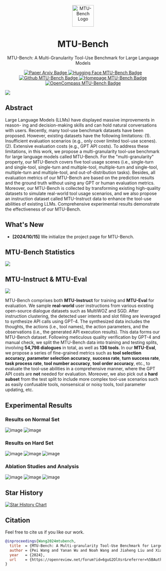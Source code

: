 
<div align= "center">
  <img src="assets/mtubench-logo.png" alt="MTU-Bench Logo" width="70"/>
    <h1>MTU-Bench</h1>
</div>

<p align="center">  
MTU-Bench: A Multi-Granularity Tool-Use Benchmark for Large Language Models
</p>


<p align="center">
<a href="https://arxiv.org/abs/2410.11710">
  <img src="https://img.shields.io/badge/Paper-arXiv-red" alt="Paper Arxiv Badge">
</a>
<a href="https://huggingface.co/datasets/wpei/MTU-Bench">
  <img src="https://img.shields.io/badge/Hugging%20Face-MTU--Bench-yellow" alt="Hugging Face MTU-Bench Badge">
</a>
<a href="https://github.com/MTU-Bench-Team/MTU-Bench">
  <img src="https://img.shields.io/badge/Github-MTU--Bench-black" alt="Github MTU-Bench Badge">
</a>
<a href="https://mtu-bench.github.io">
  <img src="https://img.shields.io/badge/Homepage-MTU--Bench-purple" alt="Homepage MTU-Bench Badge">
</a>
  <a href="">
                <img src="https://img.shields.io/badge/OpenCompass-(Coming%20Soon)-blue" alt="OpenCompass MTU-Bench Badge">
              </a>
</p>

![](assets/mtubench-framework.png)

## Abstract

Large Language Models (LLMs) have displayed massive improvements in reason- ing and decision-making skills and can hold natural conversations with users. Recently, many tool-use benchmark datasets have been proposed. However, existing datasets have the following limitations: (1). Insufficient evaluation scenarios (e.g., only cover limited tool-use scenes). (2). Extensive evaluation costs (e.g., GPT API costs). To address these limitations, in this work, we propose a multi-granularity tool-use benchmark for large language models called MTU-Bench. For the "multi-granularity" property, our MTU-Bench covers five tool usage scenes (i.e., single-turn and single-tool, single-turn and multiple-tool, multiple-turn and single-tool, multiple-turn and multiple-tool, and out-of-distribution tasks). Besides, all evaluation metrics of our MTU-Bench are based on the prediction results and the ground truth without using any GPT or human evaluation metrics. Moreover, our MTU-Bench is collected by transforming existing high-quality datasets to simulate real-world tool usage scenarios, and we also propose an instruction dataset called MTU-Instruct data to enhance the tool-use abilities of existing LLMs. Comprehensive experimental results demonstrate the effectiveness of our MTU-Bench.


## What's New

- **[2024/10/15]** We initialize the project page for MTU-Bench.


## MTU-Bench Statistics

![](assets/statistics.png)


## MTU-Instruct & MTU-Eval

![](assets/mtubench-framework.png)

MTU-Bench comprises both **MTU-Instruct** for training and **MTU-Eval** for evaluation. 
We sample **real-world** user instructions from various existing open-source
dialogue datasets such as MultiWOZ and SGD. After instruction clustering, the detected user intents and slot filling are leveraged to synthesize API calls using GPT-4. The synthesized data includes the thoughts, the actions (i.e., tool names), the action parameters, and the observations (i.e., the generated API execution results). This data forms our MTU-Bench dataset. Following meticulous quality verification by GPT-4 and manual check, we split the MTU-Bench data into training and testing splits, involving **54,798 dialogues** in total, as well as **136 tools**. In our **MTU-Eval**, we propose a series of fine-grained metrics such as **tool selection accuracy**, **parameter selection accuracy**, **success rate**, **turn success rate**, **task process rate**, **tool number accuracy**, **tool order accuracy**, etc., to evaluate the tool-use abilities in a comprehensive manner, where the GPT API costs are **not** needed for evaluation. Moreover, we also pick out a **hard subset** from the test split to include more complex tool-use scenarios such as easily confusable tools, nonsensical or noisy tools, tool parameter updating, etc.

## Experimental Results

### Results on Normal Set

![image](assets/normal-ss_ms.png)
![image](assets/normal-sm_mm.png)

### Results on Hard Set
![image](assets/hard.png)
![image](assets/hard-ss_ms.png)
![image](assets/hard-sm_mm.png)

### Ablation Studies and Analysis

![image](assets/effects-turn-tool.png)
![image](assets/scaling-law.png)
![image](assets/error-types.png)


## Star History

[![Star History Chart](https://api.star-history.com/svg?repos=MTU-Bench-Team/MTU-Bench&type=Date)](https://star-history.com/#MTU-Bench-Team/MTU-Bench&Date)

## Citation

Feel free to cite us if you like our work.

```bibtex
@inproceedings{Wang2024mtubench,
  title  = {MTU-Bench: A Multi-granularity Tool-Use Benchmark for Large Language Models},
  author = {Pei Wang and Yanan Wu and Noah Wang and Jiaheng Liu and Xiaoshuai Song and Z.Y. Peng and Ken Deng and Chenchen Zhang and JiakaiWang and Junran Peng and Ge Zhang and Hangyu Guo and Zhaoxiang Zhang and Wenbo Su and Bo Zheng},
  year   = {2024},
  url    = {https://openreview.net/forum?id=6guG2OlXsr&referrer=%5BAuthor%20Console%5D(%2Fgroup%3Fid%3DICLR.cc%2F2025%2FConference%2FAuthors%23your-submissions)}
}
```
